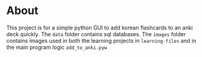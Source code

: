 # About

This project is for a simple python GUI to add korean flashcards to an anki deck quickly. The `data` folder contains sql databases. The `images` folder contains images used in both the learning projects in `learning-files` and in the main program logic `add_to_anki.pyw`
